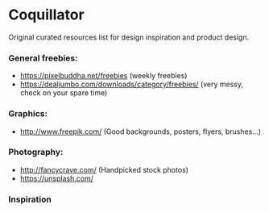 # Coquillator
Original curated resources list for design inspiration and product design.

### General freebies:
  * https://pixelbuddha.net/freebies (weekly freebies)
  * https://dealjumbo.com/downloads/category/freebies/ (very messy, check on your spare time)
  
### Graphics:
  * http://www.freepik.com/ (Good backgrounds, posters, flyers, brushes...)
  
### Photography:
  * http://fancycrave.com/ (Handpicked stock photos)
  * https://unsplash.com/

### Inspiration
